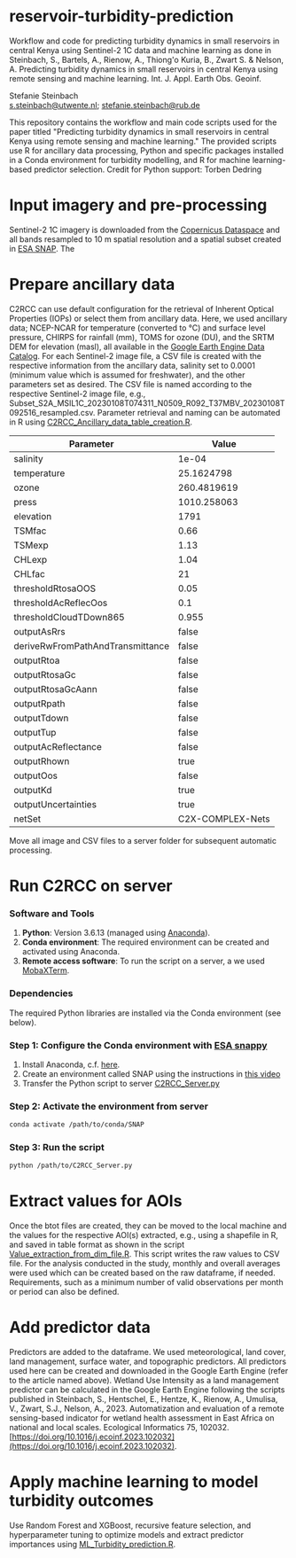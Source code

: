 # reservoir-turbidity-prediction
Workflow and code for predicting turbidity dynamics in small reservoirs in central Kenya using Sentinel-2 1C data and machine learning as done in Steinbach, S., Bartels, A., Rienow, A., Thiong'o Kuria, B., Zwart S. & Nelson, A. Predicting turbidity dynamics in small reservoirs in central Kenya using remote sensing and machine learning. Int. J. Appl. Earth Obs. Geoinf.

Stefanie Steinbach  
s.steinbach@utwente.nl; stefanie.steinbach@rub.de

This repository contains the workflow and main code scripts used for the paper titled "Predicting turbidity dynamics in small reservoirs in central Kenya using remote sensing and machine learning." The provided scripts use R for ancillary data processing, Python and specific packages installed in a Conda environment for turbidity modelling, and R for machine learning-based predictor selection. Credit for Python support: Torben Dedring

# Input imagery and pre-processing

Sentinel-2 1C imagery is downloaded from the [Copernicus Dataspace](https://dataspace.copernicus.eu/) and all bands resampled to 10 m spatial resolution and a spatial subset created in [ESA SNAP](https://step.esa.int/main/download/snap-download/). The 

# Prepare ancillary data

C2RCC can use default configuration for the retrieval of Inherent Optical Properties (IOPs) or select them from ancillary data. Here, we used ancillary data; NCEP-NCAR for temperature (converted to °C) and surface level pressure, CHIRPS for rainfall (mm), TOMS for ozone (DU), and the SRTM DEM for elevation (masl), all available in the [Google Earth Engine Data Catalog](https://developers.google.com/earth-engine/datasets). For each Sentinel-2 image file, a CSV file is created with the respective information from the ancillary data, salinity set to 0.0001 (minimum value which is assumed for freshwater), and the other parameters set as desired. The CSV file is named according to the respective Sentinel-2 image file, e.g., Subset_S2A_MSIL1C_20230108T074311_N0509_R092_T37MBV_20230108T092516_resampled.csv. Parameter retrieval and naming can be automated in R using [C2RCC_Ancillary_data_table_creation.R](C2RCC_Ancillary_data_table_creation.R).

| Parameter                  | Value         |
|----------------------------|---------------|
| salinity                  | 1e-04         |
| temperature               | 25.1624798    |
| ozone                     | 260.4819619   |
| press                     | 1010.258063   |
| elevation                 | 1791          |
| TSMfac                    | 0.66          |
| TSMexp                    | 1.13          |
| CHLexp                    | 1.04          |
| CHLfac                    | 21            |
| thresholdRtosaOOS         | 0.05          |
| thresholdAcReflecOos      | 0.1           |
| thresholdCloudTDown865    | 0.955         |
| outputAsRrs               | false         |
| deriveRwFromPathAndTransmittance | false   |
| outputRtoa                | false         |
| outputRtosaGc             | false         |
| outputRtosaGcAann         | false         |
| outputRpath               | false         |
| outputTdown               | false         |
| outputTup                 | false         |
| outputAcReflectance       | false         |
| outputRhown               | true          |
| outputOos                 | false         |
| outputKd                  | true          |
| outputUncertainties       | true          |
| netSet                    | C2X-COMPLEX-Nets |

Move all image and CSV files to a server folder for subsequent automatic processing.

# Run C2RCC on server

### Software and Tools
1. **Python**: Version 3.6.13 (managed using [Anaconda](https://www.anaconda.com/)).
2. **Conda environment**: The required environment can be created and activated using Anaconda.
3. **Remote access software**: To run the script on a server, a we used [MobaXTerm](https://mobaxterm.mobatek.net/).

### Dependencies
The required Python libraries are installed via the Conda environment (see below).

### Step 1: Configure the Conda environment with [ESA snappy](https://github.com/senbox-org/esa-snappy)
1. Install Anaconda, c.f. [here](https://docs.anaconda.com/anaconda/install/).
2. Create an environment called SNAP using the instructions in [this video](https://www.youtube.com/watch?v=14YM1kKdgA8)
3. Transfer the Python script to server [C2RCC_Server.py](C2RCC_Server.py)

### Step 2: Activate the environment from server
   ```bash
   conda activate /path/to/conda/SNAP
```
### Step 3: Run the script
   ```bash
   python /path/to/C2RCC_Server.py
```

# Extract values for AOIs
Once the btot files are created, they can be moved to the local machine and the values for the respective AOI(s) extracted, e.g., using a shapefile in R, and saved in table format as shown in the script [Value_extraction_from_dim_file.R](Value_extraction_from_dim_file.R). This script writes the raw values to CSV file. For the analysis conducted in the study, monthly and overall averages were used which can be created based on the raw dataframe, if needed. Requirements, such as a minimum number of valid observations per month or period can also be defined.

# Add predictor data

Predictors are added to the dataframe. We used meteorological, land cover, land management, surface water, and topographic predictors. All predictors used here can be created and downloaded in the Google Earth Engine (refer to the article named above). Wetland Use Intensity as a land management predictor can be calculated in the Google Earth Engine following the scripts published in Steinbach, S., Hentschel, E., Hentze, K., Rienow, A., Umulisa, V., Zwart, S.J., Nelson, A., 2023. Automatization and evaluation of a remote sensing-based indicator for wetland health assessment in East Africa on national and local scales. Ecological Informatics 75, 102032. [https://doi.org/10.1016/j.ecoinf.2023.102032](https://doi.org/10.1016/j.ecoinf.2023.102032).

# Apply machine learning to model turbidity outcomes

Use Random Forest and XGBoost, recursive feature selection, and hyperparameter tuning to optimize models and extract predictor importances using [ML_Turbidity_prediction.R](ML_Turbidity_prediction.R).

